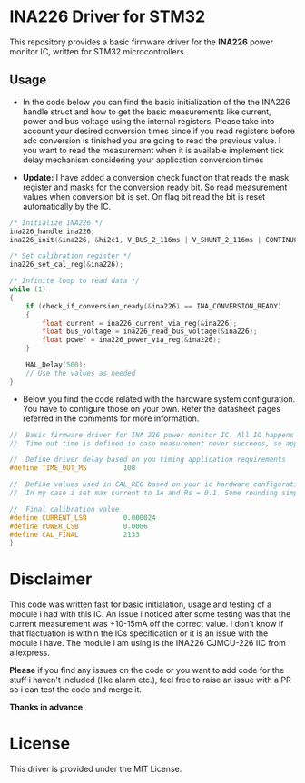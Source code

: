# INA226 Driver for STM32

This repository provides a basic firmware driver for the **INA226** power monitor IC, written for STM32 microcontrollers.

## Usage

- In the code below you can find the basic initialization of the the INA226 handle struct and how to get the basic measurements like current, power and bus voltage using the internal registers. Please take into account your desired conversion times since if you read registers before adc conversion is finished you are going to read the previous value. I you want to read the measurement when it is available implement tick delay mechanism considering your application conversion times

- **Update:** I have added a conversion check function that reads the mask register and masks for the conversion ready bit. So read measurement values when conversion bit is set. On flag bit read the bit is reset automatically by the IC.

```c
/* Initialize INA226 */
ina226_handle ina226;
ina226_init(&ina226, &hi2c1, V_BUS_2_116ms | V_SHUNT_2_116ms | CONTINUOUS_MODE_ALL);

/* Set calibration register */
ina226_set_cal_reg(&ina226);

/* Infinite loop to read data */
while (1)
{
    if (check_if_conversion_ready(&ina226) == INA_CONVERSION_READY)
    {
        float current = ina226_current_via_reg(&ina226);
        float bus_voltage = ina226_read_bus_voltage(&ina226);
        float power = ina226_power_via_reg(&ina226);
    }

    HAL_Delay(500);
    // Use the values as needed
}
```

- Below you find the code related with the hardware system configuration. You have to configure those on your own. Refer the datasheet pages referred in the comments for more information.  

```c
//	Basic firmware driver for INA 226 power monitor IC. All IO happens in blocking mode.
//	Time out time is defined in case measurement never succeeds, so app will not block.

//	Define driver delay based on you timing application requirements
#define TIME_OUT_MS 		100

//	Define values used in CAL_REG based on your ic hardware configuration (in ohms) (page 15)
//	In my case i set max current to 1A and Rs = 0.1. Some rounding simplification were made.

//	Final calibration value
#define CURRENT_LSB			0.000024
#define POWER_LSB			0.0006
#define CAL_FINAL 			2133
}
```

# Disclaimer
This code was written fast for basic initialation, usage and testing of a module i had with this IC. An issue i noticed after some testing was that the current measurement was +10-15mA off the correct value. I don't know if that flactuation is within the ICs specification or it is an issue with the module i have. The module i am using is the INA226 CJMCU-226 IIC from aliexpress. 

**Please** if you find any issues on the code or you want to add code for the stuff i haven't included (like alarm etc.), feel free to raise an issue with a PR so i can test the code and merge it. 

**Thanks in advance**

# License
This driver is provided under the MIT License.

